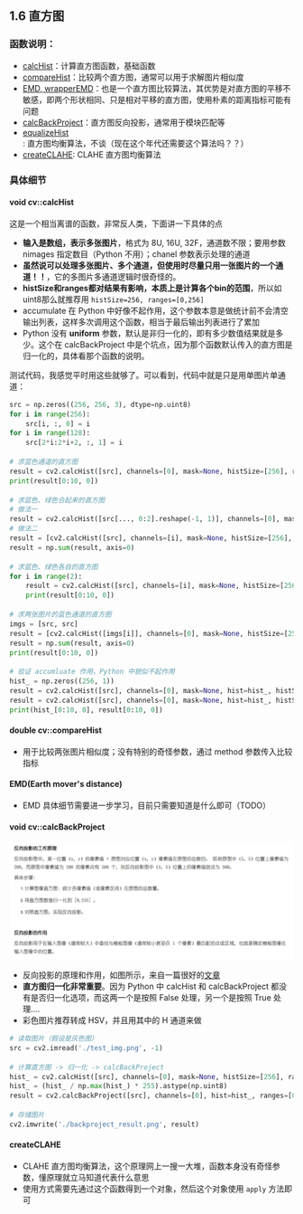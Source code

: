 ## 1.6 直方图

### 函数说明：

- [calcHist](https://docs.opencv.org/4.x/d6/dc7/group__imgproc__hist.html)：计算直方图函数，基础函数
- [compareHist](https://docs.opencv.org/4.x/d6/dc7/group__imgproc__hist.html#gaf4190090efa5c47cb367cf97a9a519bd)：比较两个直方图，通常可以用于求解图片相似度
- [EMD, wrapperEMD](https://docs.opencv.org/4.x/d6/dc7/group__imgproc__hist.html#ga902b8e60cc7075c8947345489221e0e0)：也是一个直方图比较算法，其优势是对直方图的平移不敏感，即两个形状相同、只是相对平移的直方图，使用朴素的距离指标可能有问题
- [calcBackProject](https://docs.opencv.org/4.x/d6/dc7/group__imgproc__hist.html#ga3a0af640716b456c3d14af8aee12e3ca)：直方图反向投影，通常用于模块匹配等
- [equalizeHist](https://docs.opencv.org/4.x/d6/dc7/group__imgproc__hist.html#ga7e54091f0c937d49bf84152a16f76d6e): 直方图均衡算法，不谈（现在这个年代还需要这个算法吗？？）
- [createCLAHE](https://docs.opencv.org/4.x/d6/dc7/group__imgproc__hist.html#gad3b7f72da85b821fda2bc41687573974): CLAHE 直方图均衡算法

### 具体细节

#### void cv::calcHist

这是一个相当离谱的函数，非常反人类，下面讲一下具体的点

- **输入是数组，表示多张图片**，格式为 8U, 16U, 32F，通道数不限；要用参数 nimages 指定数目（Python 不用）；chanel 参数表示处理的通道
- **虽然说可以处理多张图片、多个通道，但使用时尽量只用一张图片的一个通道！！**，它的多图片多通道逻辑时很奇怪的。
- **histSize和ranges都对结果有影响，本质上是计算各个bin的范围**，所以如uint8那么就推荐用 `histSize=256, ranges=[0,256]`
- accumulate 在 Python 中好像不起作用，这个参数本意是做统计前不会清空输出列表，这样多次调用这个函数，相当于最后输出列表进行了累加
- Python 没有 **uniform** 参数，默认是非归一化的，即有多少数值结果就是多少。这个在 calcBackProject 中是个坑点，因为那个函数默认传入的直方图是归一化的，具体看那个函数的说明。

测试代码，我感觉平时用这些就够了。可以看到，代码中就是只是用单图片单通道：

```python
src = np.zeros((256, 256, 3), dtype=np.uint8)
for i in range(256):
    src[i, :, 0] = i
for i in range(128):
    src[2*i:2*i+2, :, 1] = i

# 求蓝色通道的直方图
result = cv2.calcHist([src], channels=[0], mask=None, histSize=[256], ranges=[0,256])
print(result[0:10, 0])

# 求蓝色、绿色合起来的直方图
# 做法一
result = cv2.calcHist([src[..., 0:2].reshape(-1, 1)], channels=[0], mask=None, histSize=[256], ranges=[0,256])
# 做法二
result = [cv2.calcHist([src], channels=[i], mask=None, histSize=[256], ranges=[0,256]) for i in range(2)]
result = np.sum(result, axis=0)

# 求蓝色、绿色各自的直方图
for i in range(2):
    result = cv2.calcHist([src], channels=[i], mask=None, histSize=[256], ranges=[0,256])
    print(result[0:10, 0])

# 求两张图片的蓝色通道的直方图
imgs = [src, src]
result = [cv2.calcHist([imgs[i]], channels=[0], mask=None, histSize=[256], ranges=[0,256]) for i in range(2)]
result = np.sum(result, axis=0)
print(result[0:10, 0])

# 验证 accumluate 作用，Python 中貌似不起作用
hist_ = np.zeros((256, 1))
result = cv2.calcHist([src], channels=[0], mask=None, hist=hist_, histSize=[256], ranges=[0,256], accumulate=False)
result = cv2.calcHist([src], channels=[0], mask=None, hist=hist_, histSize=[256], ranges=[0,256], accumulate=True)
print(hist_[0:10, 0], result[0:10, 0])
```

#### double cv::compareHist

- 用于比较两张图片相似度；没有特别的奇怪参数，通过 method 参数传入比较指标

#### EMD(Earth mover's distance)

- EMD 具体细节需要进一步学习，目前只需要知道是什么即可（TODO）

#### void cv::calcBackProject

![1721014598451](image/1.6/1721014598451.png)

- 反向投影的原理和作用，如图所示，来自一篇很好的[文章](https://www.cnblogs.com/bjxqmy/p/12452420.html)
- **直方图归一化非常重要**。因为 Python 中 calcHist 和 calcBackProject 都没有是否归一化选项，而这两一个是按照 False 处理，另一个是按照 True 处理....
- 彩色图片推荐转成 HSV，并且用其中的 H 通道来做

```python
# 读取图片（假设是灰色图）
src = cv2.imread('./test_img.png', -1)

# 计算直方图 -> 归一化 -> calcBackProject
hist_ = cv2.calcHist([src], channels=[0], mask=None, histSize=[256], ranges=[0,256])
hist_ = (hist_ / np.max(hist_) * 255).astype(np.uint8)
result = cv2.calcBackProject([src], channels=[0], hist=hist_, ranges=[0,256], scale=1.0)

# 存储图片
cv2.imwrite('./backproject_result.png', result)
```

#### createCLAHE

- CLAHE 直方图均衡算法，这个原理网上一搜一大堆，函数本身没有奇怪参数，懂原理就立马知道代表什么意思
- 使用方式需要先通过这个函数得到一个对象，然后这个对象使用 `apply` 方法即可
